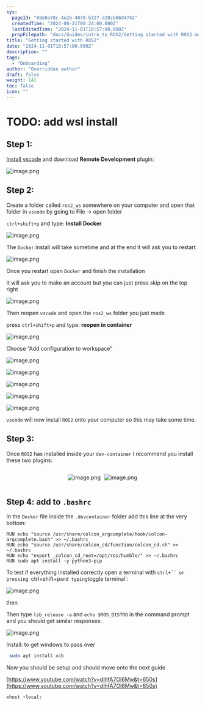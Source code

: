 ```yaml
---
sys:
  pageId: "89e0a78c-4e2b-4070-b327-d28cb0694742"
  createdTime: "2024-08-21T00:24:00.000Z"
  lastEditedTime: "2024-11-01T18:57:00.000Z"
  propFilepath: "docs/Guides/intro_to_ROS2/Getting started with ROS2.md"
title: "Getting started with ROS2"
date: "2024-11-01T18:57:00.000Z"
description: ""
tags:
  - "Onboarding"
author: "Overridden author"
draft: false
weight: 141
toc: false
icon: ""
---
```


# TODO: add wsl install

## Step 1:

[Install vscode](https://code.visualstudio.com/download) and download **Remote Development** plugin:

![image.png](https://prod-files-secure.s3.us-west-2.amazonaws.com/d518164a-d88e-44d1-a4ee-3adb3bd8bce0/efb52993-1881-4a40-b95e-6f020334f022/image.png?X-Amz-Algorithm=AWS4-HMAC-SHA256&X-Amz-Content-Sha256=UNSIGNED-PAYLOAD&X-Amz-Credential=ASIAZI2LB466TMEQWLAF%2F20250324%2Fus-west-2%2Fs3%2Faws4_request&X-Amz-Date=20250324T230738Z&X-Amz-Expires=3600&X-Amz-Security-Token=IQoJb3JpZ2luX2VjEJ7%2F%2F%2F%2F%2F%2F%2F%2F%2F%2FwEaCXVzLXdlc3QtMiJHMEUCIQCw0BEOEE6c04NZGSSE6pKVee1eCvhSAyVsH1wjU3KPVAIgW%2FWi8OVYpFE78rheqdEEy6zWpsz3moZPAIxWHsjnKzoqiAQI9%2F%2F%2F%2F%2F%2F%2F%2F%2F%2F%2FARAAGgw2Mzc0MjMxODM4MDUiDFP1wxmt4gQoWl2jPyrcAzJrADMe4KDL%2FgXS8E%2FCFAZd9mqtHnYkRuwGxAQw0M0amtfgpR5%2Bu71zaooJDSObL0GQrz3Fc32tsGk%2BNv1OBRvYG%2Bgwgvea8RUcnVs5NLwg1LAWmRhrfyLWOQhGQoKy4t7C74wEqeMs7bLuuJ46L8i3M9iEszDhoESU4ag6nwUuFEJ8gq8ZNWcRSO738Nt5L4OMQeEtoV3n6QAbcuVJk2b7%2BShbuMNmtpDj72nqg1pGnudebI7%2B6xspPParF7LLn4bWVAOJVBdmXeGVeE8kPiKpY8P14Ewm7hiMefOC6zzkRzlELNtyWlW9NxpB8X2W7l9stFKOzKStXlf74yk5faLMK5XusOUnUutm38L1MtCvBPgRLE0ZrDLeNq0oW%2FhqWF8tYokozyAbRSA5s7jasaf0%2FSpjYIiyjdTdurA4DtCYSUGxuh55y3M%2Bc%2F6MtJXUAf9v0N4kS2G7gGc5irWEM2c8i4gDxCZ2hY86q3VMPHj1msGdACAJhsKBV16%2BL8GmaUcS1i2xnWdrsMkmVGO3KaEHbWDFk71tEQnVF2AL3VQdXOWJLb%2BF9Ji%2FiAfFtiFtCaLj3xcBNEpuC4T2RTgJnsF8UoTCnqLY4DYf6YPY9T4G%2FqommIIQ5b5HYIZlMNSxh78GOqUB0eSCDD5b9mtCD5baWBH56HI4QsSFIdXQYGjP5cgB%2BipVF%2FIboOl07%2F5A0gjGl7vtqvWHRSCClDChYVrPcjdAegILZ8G8ivsbTby%2Fiyc9B02o%2BIi6AWMOxgQIpKgrztWYqcFrf%2F4vx517TM9Zr%2FBAN3SRTNwvKdEV4TA7aEZwo0ijZTjGuMsaouNDlhsoyaQqvMMUO6DCDTuDx82x9HB8LQlzkxqR&X-Amz-Signature=21adfaab0e72d49ef96d7f9d0f6c8df97850c9c06da2ec037b09f80ec612fa9c&X-Amz-SignedHeaders=host&x-id=GetObject)

## Step 2:

Create a folder called `ros2_ws` somewhere on your computer and open that folder in `vscode` by going to File → open folder 

`ctrl+shift+p` and type: **Install Docker**

![image.png](https://prod-files-secure.s3.us-west-2.amazonaws.com/d518164a-d88e-44d1-a4ee-3adb3bd8bce0/2269dc0e-1cd5-47ff-bceb-c04ad9b2eab0/image.png?X-Amz-Algorithm=AWS4-HMAC-SHA256&X-Amz-Content-Sha256=UNSIGNED-PAYLOAD&X-Amz-Credential=ASIAZI2LB466TMEQWLAF%2F20250324%2Fus-west-2%2Fs3%2Faws4_request&X-Amz-Date=20250324T230738Z&X-Amz-Expires=3600&X-Amz-Security-Token=IQoJb3JpZ2luX2VjEJ7%2F%2F%2F%2F%2F%2F%2F%2F%2F%2FwEaCXVzLXdlc3QtMiJHMEUCIQCw0BEOEE6c04NZGSSE6pKVee1eCvhSAyVsH1wjU3KPVAIgW%2FWi8OVYpFE78rheqdEEy6zWpsz3moZPAIxWHsjnKzoqiAQI9%2F%2F%2F%2F%2F%2F%2F%2F%2F%2F%2FARAAGgw2Mzc0MjMxODM4MDUiDFP1wxmt4gQoWl2jPyrcAzJrADMe4KDL%2FgXS8E%2FCFAZd9mqtHnYkRuwGxAQw0M0amtfgpR5%2Bu71zaooJDSObL0GQrz3Fc32tsGk%2BNv1OBRvYG%2Bgwgvea8RUcnVs5NLwg1LAWmRhrfyLWOQhGQoKy4t7C74wEqeMs7bLuuJ46L8i3M9iEszDhoESU4ag6nwUuFEJ8gq8ZNWcRSO738Nt5L4OMQeEtoV3n6QAbcuVJk2b7%2BShbuMNmtpDj72nqg1pGnudebI7%2B6xspPParF7LLn4bWVAOJVBdmXeGVeE8kPiKpY8P14Ewm7hiMefOC6zzkRzlELNtyWlW9NxpB8X2W7l9stFKOzKStXlf74yk5faLMK5XusOUnUutm38L1MtCvBPgRLE0ZrDLeNq0oW%2FhqWF8tYokozyAbRSA5s7jasaf0%2FSpjYIiyjdTdurA4DtCYSUGxuh55y3M%2Bc%2F6MtJXUAf9v0N4kS2G7gGc5irWEM2c8i4gDxCZ2hY86q3VMPHj1msGdACAJhsKBV16%2BL8GmaUcS1i2xnWdrsMkmVGO3KaEHbWDFk71tEQnVF2AL3VQdXOWJLb%2BF9Ji%2FiAfFtiFtCaLj3xcBNEpuC4T2RTgJnsF8UoTCnqLY4DYf6YPY9T4G%2FqommIIQ5b5HYIZlMNSxh78GOqUB0eSCDD5b9mtCD5baWBH56HI4QsSFIdXQYGjP5cgB%2BipVF%2FIboOl07%2F5A0gjGl7vtqvWHRSCClDChYVrPcjdAegILZ8G8ivsbTby%2Fiyc9B02o%2BIi6AWMOxgQIpKgrztWYqcFrf%2F4vx517TM9Zr%2FBAN3SRTNwvKdEV4TA7aEZwo0ijZTjGuMsaouNDlhsoyaQqvMMUO6DCDTuDx82x9HB8LQlzkxqR&X-Amz-Signature=e4ce68277a9d1cce301c2cbadfb0392beb6d9dc5f0187f47ed6f28ab37f5d7ac&X-Amz-SignedHeaders=host&x-id=GetObject)

The `Docker` install will take sometime and at the end it will ask you to restart

![image.png](https://prod-files-secure.s3.us-west-2.amazonaws.com/d518164a-d88e-44d1-a4ee-3adb3bd8bce0/ed233f78-be33-4b1f-b89c-9c346c0e961e/image.png?X-Amz-Algorithm=AWS4-HMAC-SHA256&X-Amz-Content-Sha256=UNSIGNED-PAYLOAD&X-Amz-Credential=ASIAZI2LB466TMEQWLAF%2F20250324%2Fus-west-2%2Fs3%2Faws4_request&X-Amz-Date=20250324T230738Z&X-Amz-Expires=3600&X-Amz-Security-Token=IQoJb3JpZ2luX2VjEJ7%2F%2F%2F%2F%2F%2F%2F%2F%2F%2FwEaCXVzLXdlc3QtMiJHMEUCIQCw0BEOEE6c04NZGSSE6pKVee1eCvhSAyVsH1wjU3KPVAIgW%2FWi8OVYpFE78rheqdEEy6zWpsz3moZPAIxWHsjnKzoqiAQI9%2F%2F%2F%2F%2F%2F%2F%2F%2F%2F%2FARAAGgw2Mzc0MjMxODM4MDUiDFP1wxmt4gQoWl2jPyrcAzJrADMe4KDL%2FgXS8E%2FCFAZd9mqtHnYkRuwGxAQw0M0amtfgpR5%2Bu71zaooJDSObL0GQrz3Fc32tsGk%2BNv1OBRvYG%2Bgwgvea8RUcnVs5NLwg1LAWmRhrfyLWOQhGQoKy4t7C74wEqeMs7bLuuJ46L8i3M9iEszDhoESU4ag6nwUuFEJ8gq8ZNWcRSO738Nt5L4OMQeEtoV3n6QAbcuVJk2b7%2BShbuMNmtpDj72nqg1pGnudebI7%2B6xspPParF7LLn4bWVAOJVBdmXeGVeE8kPiKpY8P14Ewm7hiMefOC6zzkRzlELNtyWlW9NxpB8X2W7l9stFKOzKStXlf74yk5faLMK5XusOUnUutm38L1MtCvBPgRLE0ZrDLeNq0oW%2FhqWF8tYokozyAbRSA5s7jasaf0%2FSpjYIiyjdTdurA4DtCYSUGxuh55y3M%2Bc%2F6MtJXUAf9v0N4kS2G7gGc5irWEM2c8i4gDxCZ2hY86q3VMPHj1msGdACAJhsKBV16%2BL8GmaUcS1i2xnWdrsMkmVGO3KaEHbWDFk71tEQnVF2AL3VQdXOWJLb%2BF9Ji%2FiAfFtiFtCaLj3xcBNEpuC4T2RTgJnsF8UoTCnqLY4DYf6YPY9T4G%2FqommIIQ5b5HYIZlMNSxh78GOqUB0eSCDD5b9mtCD5baWBH56HI4QsSFIdXQYGjP5cgB%2BipVF%2FIboOl07%2F5A0gjGl7vtqvWHRSCClDChYVrPcjdAegILZ8G8ivsbTby%2Fiyc9B02o%2BIi6AWMOxgQIpKgrztWYqcFrf%2F4vx517TM9Zr%2FBAN3SRTNwvKdEV4TA7aEZwo0ijZTjGuMsaouNDlhsoyaQqvMMUO6DCDTuDx82x9HB8LQlzkxqR&X-Amz-Signature=cd42cb0fc8bca8b61ac1a5210172ee48a5d8211652886000da1ed8a082e5248a&X-Amz-SignedHeaders=host&x-id=GetObject)

Once you restart open `Docker` and finish the installation

It will ask you to make an account but you can just press skip on the top right

![image.png](https://prod-files-secure.s3.us-west-2.amazonaws.com/d518164a-d88e-44d1-a4ee-3adb3bd8bce0/21010ad9-1659-4fd9-9f59-9932a09b2a3d/image.png?X-Amz-Algorithm=AWS4-HMAC-SHA256&X-Amz-Content-Sha256=UNSIGNED-PAYLOAD&X-Amz-Credential=ASIAZI2LB466TMEQWLAF%2F20250324%2Fus-west-2%2Fs3%2Faws4_request&X-Amz-Date=20250324T230738Z&X-Amz-Expires=3600&X-Amz-Security-Token=IQoJb3JpZ2luX2VjEJ7%2F%2F%2F%2F%2F%2F%2F%2F%2F%2FwEaCXVzLXdlc3QtMiJHMEUCIQCw0BEOEE6c04NZGSSE6pKVee1eCvhSAyVsH1wjU3KPVAIgW%2FWi8OVYpFE78rheqdEEy6zWpsz3moZPAIxWHsjnKzoqiAQI9%2F%2F%2F%2F%2F%2F%2F%2F%2F%2F%2FARAAGgw2Mzc0MjMxODM4MDUiDFP1wxmt4gQoWl2jPyrcAzJrADMe4KDL%2FgXS8E%2FCFAZd9mqtHnYkRuwGxAQw0M0amtfgpR5%2Bu71zaooJDSObL0GQrz3Fc32tsGk%2BNv1OBRvYG%2Bgwgvea8RUcnVs5NLwg1LAWmRhrfyLWOQhGQoKy4t7C74wEqeMs7bLuuJ46L8i3M9iEszDhoESU4ag6nwUuFEJ8gq8ZNWcRSO738Nt5L4OMQeEtoV3n6QAbcuVJk2b7%2BShbuMNmtpDj72nqg1pGnudebI7%2B6xspPParF7LLn4bWVAOJVBdmXeGVeE8kPiKpY8P14Ewm7hiMefOC6zzkRzlELNtyWlW9NxpB8X2W7l9stFKOzKStXlf74yk5faLMK5XusOUnUutm38L1MtCvBPgRLE0ZrDLeNq0oW%2FhqWF8tYokozyAbRSA5s7jasaf0%2FSpjYIiyjdTdurA4DtCYSUGxuh55y3M%2Bc%2F6MtJXUAf9v0N4kS2G7gGc5irWEM2c8i4gDxCZ2hY86q3VMPHj1msGdACAJhsKBV16%2BL8GmaUcS1i2xnWdrsMkmVGO3KaEHbWDFk71tEQnVF2AL3VQdXOWJLb%2BF9Ji%2FiAfFtiFtCaLj3xcBNEpuC4T2RTgJnsF8UoTCnqLY4DYf6YPY9T4G%2FqommIIQ5b5HYIZlMNSxh78GOqUB0eSCDD5b9mtCD5baWBH56HI4QsSFIdXQYGjP5cgB%2BipVF%2FIboOl07%2F5A0gjGl7vtqvWHRSCClDChYVrPcjdAegILZ8G8ivsbTby%2Fiyc9B02o%2BIi6AWMOxgQIpKgrztWYqcFrf%2F4vx517TM9Zr%2FBAN3SRTNwvKdEV4TA7aEZwo0ijZTjGuMsaouNDlhsoyaQqvMMUO6DCDTuDx82x9HB8LQlzkxqR&X-Amz-Signature=6282281160b56ea3aae125fcc88891b721fe8e37f3b8c09f543775874d63c4dd&X-Amz-SignedHeaders=host&x-id=GetObject)

Then reopen `vscode` and open the `ros2_ws` folder you just made

press `ctrl+shift+p` and type: **reopen in container**

![image.png](https://prod-files-secure.s3.us-west-2.amazonaws.com/d518164a-d88e-44d1-a4ee-3adb3bd8bce0/4e93b8c2-41ad-488c-8095-c74205196118/image.png?X-Amz-Algorithm=AWS4-HMAC-SHA256&X-Amz-Content-Sha256=UNSIGNED-PAYLOAD&X-Amz-Credential=ASIAZI2LB466TMEQWLAF%2F20250324%2Fus-west-2%2Fs3%2Faws4_request&X-Amz-Date=20250324T230738Z&X-Amz-Expires=3600&X-Amz-Security-Token=IQoJb3JpZ2luX2VjEJ7%2F%2F%2F%2F%2F%2F%2F%2F%2F%2FwEaCXVzLXdlc3QtMiJHMEUCIQCw0BEOEE6c04NZGSSE6pKVee1eCvhSAyVsH1wjU3KPVAIgW%2FWi8OVYpFE78rheqdEEy6zWpsz3moZPAIxWHsjnKzoqiAQI9%2F%2F%2F%2F%2F%2F%2F%2F%2F%2F%2FARAAGgw2Mzc0MjMxODM4MDUiDFP1wxmt4gQoWl2jPyrcAzJrADMe4KDL%2FgXS8E%2FCFAZd9mqtHnYkRuwGxAQw0M0amtfgpR5%2Bu71zaooJDSObL0GQrz3Fc32tsGk%2BNv1OBRvYG%2Bgwgvea8RUcnVs5NLwg1LAWmRhrfyLWOQhGQoKy4t7C74wEqeMs7bLuuJ46L8i3M9iEszDhoESU4ag6nwUuFEJ8gq8ZNWcRSO738Nt5L4OMQeEtoV3n6QAbcuVJk2b7%2BShbuMNmtpDj72nqg1pGnudebI7%2B6xspPParF7LLn4bWVAOJVBdmXeGVeE8kPiKpY8P14Ewm7hiMefOC6zzkRzlELNtyWlW9NxpB8X2W7l9stFKOzKStXlf74yk5faLMK5XusOUnUutm38L1MtCvBPgRLE0ZrDLeNq0oW%2FhqWF8tYokozyAbRSA5s7jasaf0%2FSpjYIiyjdTdurA4DtCYSUGxuh55y3M%2Bc%2F6MtJXUAf9v0N4kS2G7gGc5irWEM2c8i4gDxCZ2hY86q3VMPHj1msGdACAJhsKBV16%2BL8GmaUcS1i2xnWdrsMkmVGO3KaEHbWDFk71tEQnVF2AL3VQdXOWJLb%2BF9Ji%2FiAfFtiFtCaLj3xcBNEpuC4T2RTgJnsF8UoTCnqLY4DYf6YPY9T4G%2FqommIIQ5b5HYIZlMNSxh78GOqUB0eSCDD5b9mtCD5baWBH56HI4QsSFIdXQYGjP5cgB%2BipVF%2FIboOl07%2F5A0gjGl7vtqvWHRSCClDChYVrPcjdAegILZ8G8ivsbTby%2Fiyc9B02o%2BIi6AWMOxgQIpKgrztWYqcFrf%2F4vx517TM9Zr%2FBAN3SRTNwvKdEV4TA7aEZwo0ijZTjGuMsaouNDlhsoyaQqvMMUO6DCDTuDx82x9HB8LQlzkxqR&X-Amz-Signature=716fd986799a7acef44d50192947c0c06e571e5048fd640e9b37872ec96b9fb9&X-Amz-SignedHeaders=host&x-id=GetObject)

Choose “Add configuration to workspace”

![image.png](https://prod-files-secure.s3.us-west-2.amazonaws.com/d518164a-d88e-44d1-a4ee-3adb3bd8bce0/9560b282-5060-4989-ba37-97e7b2c22476/image.png?X-Amz-Algorithm=AWS4-HMAC-SHA256&X-Amz-Content-Sha256=UNSIGNED-PAYLOAD&X-Amz-Credential=ASIAZI2LB466TMEQWLAF%2F20250324%2Fus-west-2%2Fs3%2Faws4_request&X-Amz-Date=20250324T230738Z&X-Amz-Expires=3600&X-Amz-Security-Token=IQoJb3JpZ2luX2VjEJ7%2F%2F%2F%2F%2F%2F%2F%2F%2F%2FwEaCXVzLXdlc3QtMiJHMEUCIQCw0BEOEE6c04NZGSSE6pKVee1eCvhSAyVsH1wjU3KPVAIgW%2FWi8OVYpFE78rheqdEEy6zWpsz3moZPAIxWHsjnKzoqiAQI9%2F%2F%2F%2F%2F%2F%2F%2F%2F%2F%2FARAAGgw2Mzc0MjMxODM4MDUiDFP1wxmt4gQoWl2jPyrcAzJrADMe4KDL%2FgXS8E%2FCFAZd9mqtHnYkRuwGxAQw0M0amtfgpR5%2Bu71zaooJDSObL0GQrz3Fc32tsGk%2BNv1OBRvYG%2Bgwgvea8RUcnVs5NLwg1LAWmRhrfyLWOQhGQoKy4t7C74wEqeMs7bLuuJ46L8i3M9iEszDhoESU4ag6nwUuFEJ8gq8ZNWcRSO738Nt5L4OMQeEtoV3n6QAbcuVJk2b7%2BShbuMNmtpDj72nqg1pGnudebI7%2B6xspPParF7LLn4bWVAOJVBdmXeGVeE8kPiKpY8P14Ewm7hiMefOC6zzkRzlELNtyWlW9NxpB8X2W7l9stFKOzKStXlf74yk5faLMK5XusOUnUutm38L1MtCvBPgRLE0ZrDLeNq0oW%2FhqWF8tYokozyAbRSA5s7jasaf0%2FSpjYIiyjdTdurA4DtCYSUGxuh55y3M%2Bc%2F6MtJXUAf9v0N4kS2G7gGc5irWEM2c8i4gDxCZ2hY86q3VMPHj1msGdACAJhsKBV16%2BL8GmaUcS1i2xnWdrsMkmVGO3KaEHbWDFk71tEQnVF2AL3VQdXOWJLb%2BF9Ji%2FiAfFtiFtCaLj3xcBNEpuC4T2RTgJnsF8UoTCnqLY4DYf6YPY9T4G%2FqommIIQ5b5HYIZlMNSxh78GOqUB0eSCDD5b9mtCD5baWBH56HI4QsSFIdXQYGjP5cgB%2BipVF%2FIboOl07%2F5A0gjGl7vtqvWHRSCClDChYVrPcjdAegILZ8G8ivsbTby%2Fiyc9B02o%2BIi6AWMOxgQIpKgrztWYqcFrf%2F4vx517TM9Zr%2FBAN3SRTNwvKdEV4TA7aEZwo0ijZTjGuMsaouNDlhsoyaQqvMMUO6DCDTuDx82x9HB8LQlzkxqR&X-Amz-Signature=a27fcee5de8949fd816e4a9f1877282e999247e05cf37f5c86d4fa2fdceb4ae6&X-Amz-SignedHeaders=host&x-id=GetObject)

![image.png](https://prod-files-secure.s3.us-west-2.amazonaws.com/d518164a-d88e-44d1-a4ee-3adb3bd8bce0/2ee63f81-886b-48e8-a553-dc6e5eac99e4/image.png?X-Amz-Algorithm=AWS4-HMAC-SHA256&X-Amz-Content-Sha256=UNSIGNED-PAYLOAD&X-Amz-Credential=ASIAZI2LB466TMEQWLAF%2F20250324%2Fus-west-2%2Fs3%2Faws4_request&X-Amz-Date=20250324T230738Z&X-Amz-Expires=3600&X-Amz-Security-Token=IQoJb3JpZ2luX2VjEJ7%2F%2F%2F%2F%2F%2F%2F%2F%2F%2FwEaCXVzLXdlc3QtMiJHMEUCIQCw0BEOEE6c04NZGSSE6pKVee1eCvhSAyVsH1wjU3KPVAIgW%2FWi8OVYpFE78rheqdEEy6zWpsz3moZPAIxWHsjnKzoqiAQI9%2F%2F%2F%2F%2F%2F%2F%2F%2F%2F%2FARAAGgw2Mzc0MjMxODM4MDUiDFP1wxmt4gQoWl2jPyrcAzJrADMe4KDL%2FgXS8E%2FCFAZd9mqtHnYkRuwGxAQw0M0amtfgpR5%2Bu71zaooJDSObL0GQrz3Fc32tsGk%2BNv1OBRvYG%2Bgwgvea8RUcnVs5NLwg1LAWmRhrfyLWOQhGQoKy4t7C74wEqeMs7bLuuJ46L8i3M9iEszDhoESU4ag6nwUuFEJ8gq8ZNWcRSO738Nt5L4OMQeEtoV3n6QAbcuVJk2b7%2BShbuMNmtpDj72nqg1pGnudebI7%2B6xspPParF7LLn4bWVAOJVBdmXeGVeE8kPiKpY8P14Ewm7hiMefOC6zzkRzlELNtyWlW9NxpB8X2W7l9stFKOzKStXlf74yk5faLMK5XusOUnUutm38L1MtCvBPgRLE0ZrDLeNq0oW%2FhqWF8tYokozyAbRSA5s7jasaf0%2FSpjYIiyjdTdurA4DtCYSUGxuh55y3M%2Bc%2F6MtJXUAf9v0N4kS2G7gGc5irWEM2c8i4gDxCZ2hY86q3VMPHj1msGdACAJhsKBV16%2BL8GmaUcS1i2xnWdrsMkmVGO3KaEHbWDFk71tEQnVF2AL3VQdXOWJLb%2BF9Ji%2FiAfFtiFtCaLj3xcBNEpuC4T2RTgJnsF8UoTCnqLY4DYf6YPY9T4G%2FqommIIQ5b5HYIZlMNSxh78GOqUB0eSCDD5b9mtCD5baWBH56HI4QsSFIdXQYGjP5cgB%2BipVF%2FIboOl07%2F5A0gjGl7vtqvWHRSCClDChYVrPcjdAegILZ8G8ivsbTby%2Fiyc9B02o%2BIi6AWMOxgQIpKgrztWYqcFrf%2F4vx517TM9Zr%2FBAN3SRTNwvKdEV4TA7aEZwo0ijZTjGuMsaouNDlhsoyaQqvMMUO6DCDTuDx82x9HB8LQlzkxqR&X-Amz-Signature=8955c1d44262467d6dbc892c5ba4b47f2deb0b551bf94893b706f7454e344d89&X-Amz-SignedHeaders=host&x-id=GetObject)

![image.png](https://prod-files-secure.s3.us-west-2.amazonaws.com/d518164a-d88e-44d1-a4ee-3adb3bd8bce0/ae1580b2-b048-407e-aed9-b584224a7a04/image.png?X-Amz-Algorithm=AWS4-HMAC-SHA256&X-Amz-Content-Sha256=UNSIGNED-PAYLOAD&X-Amz-Credential=ASIAZI2LB466TMEQWLAF%2F20250324%2Fus-west-2%2Fs3%2Faws4_request&X-Amz-Date=20250324T230738Z&X-Amz-Expires=3600&X-Amz-Security-Token=IQoJb3JpZ2luX2VjEJ7%2F%2F%2F%2F%2F%2F%2F%2F%2F%2FwEaCXVzLXdlc3QtMiJHMEUCIQCw0BEOEE6c04NZGSSE6pKVee1eCvhSAyVsH1wjU3KPVAIgW%2FWi8OVYpFE78rheqdEEy6zWpsz3moZPAIxWHsjnKzoqiAQI9%2F%2F%2F%2F%2F%2F%2F%2F%2F%2F%2FARAAGgw2Mzc0MjMxODM4MDUiDFP1wxmt4gQoWl2jPyrcAzJrADMe4KDL%2FgXS8E%2FCFAZd9mqtHnYkRuwGxAQw0M0amtfgpR5%2Bu71zaooJDSObL0GQrz3Fc32tsGk%2BNv1OBRvYG%2Bgwgvea8RUcnVs5NLwg1LAWmRhrfyLWOQhGQoKy4t7C74wEqeMs7bLuuJ46L8i3M9iEszDhoESU4ag6nwUuFEJ8gq8ZNWcRSO738Nt5L4OMQeEtoV3n6QAbcuVJk2b7%2BShbuMNmtpDj72nqg1pGnudebI7%2B6xspPParF7LLn4bWVAOJVBdmXeGVeE8kPiKpY8P14Ewm7hiMefOC6zzkRzlELNtyWlW9NxpB8X2W7l9stFKOzKStXlf74yk5faLMK5XusOUnUutm38L1MtCvBPgRLE0ZrDLeNq0oW%2FhqWF8tYokozyAbRSA5s7jasaf0%2FSpjYIiyjdTdurA4DtCYSUGxuh55y3M%2Bc%2F6MtJXUAf9v0N4kS2G7gGc5irWEM2c8i4gDxCZ2hY86q3VMPHj1msGdACAJhsKBV16%2BL8GmaUcS1i2xnWdrsMkmVGO3KaEHbWDFk71tEQnVF2AL3VQdXOWJLb%2BF9Ji%2FiAfFtiFtCaLj3xcBNEpuC4T2RTgJnsF8UoTCnqLY4DYf6YPY9T4G%2FqommIIQ5b5HYIZlMNSxh78GOqUB0eSCDD5b9mtCD5baWBH56HI4QsSFIdXQYGjP5cgB%2BipVF%2FIboOl07%2F5A0gjGl7vtqvWHRSCClDChYVrPcjdAegILZ8G8ivsbTby%2Fiyc9B02o%2BIi6AWMOxgQIpKgrztWYqcFrf%2F4vx517TM9Zr%2FBAN3SRTNwvKdEV4TA7aEZwo0ijZTjGuMsaouNDlhsoyaQqvMMUO6DCDTuDx82x9HB8LQlzkxqR&X-Amz-Signature=142dc652a3953826766ff4b5c45a79c10d2751a5fb26b1504d0c09f539e6d312&X-Amz-SignedHeaders=host&x-id=GetObject)

![image.png](https://prod-files-secure.s3.us-west-2.amazonaws.com/d518164a-d88e-44d1-a4ee-3adb3bd8bce0/53255b28-f75e-430f-b9e3-c0ac8577e42b/image.png?X-Amz-Algorithm=AWS4-HMAC-SHA256&X-Amz-Content-Sha256=UNSIGNED-PAYLOAD&X-Amz-Credential=ASIAZI2LB466TMEQWLAF%2F20250324%2Fus-west-2%2Fs3%2Faws4_request&X-Amz-Date=20250324T230738Z&X-Amz-Expires=3600&X-Amz-Security-Token=IQoJb3JpZ2luX2VjEJ7%2F%2F%2F%2F%2F%2F%2F%2F%2F%2FwEaCXVzLXdlc3QtMiJHMEUCIQCw0BEOEE6c04NZGSSE6pKVee1eCvhSAyVsH1wjU3KPVAIgW%2FWi8OVYpFE78rheqdEEy6zWpsz3moZPAIxWHsjnKzoqiAQI9%2F%2F%2F%2F%2F%2F%2F%2F%2F%2F%2FARAAGgw2Mzc0MjMxODM4MDUiDFP1wxmt4gQoWl2jPyrcAzJrADMe4KDL%2FgXS8E%2FCFAZd9mqtHnYkRuwGxAQw0M0amtfgpR5%2Bu71zaooJDSObL0GQrz3Fc32tsGk%2BNv1OBRvYG%2Bgwgvea8RUcnVs5NLwg1LAWmRhrfyLWOQhGQoKy4t7C74wEqeMs7bLuuJ46L8i3M9iEszDhoESU4ag6nwUuFEJ8gq8ZNWcRSO738Nt5L4OMQeEtoV3n6QAbcuVJk2b7%2BShbuMNmtpDj72nqg1pGnudebI7%2B6xspPParF7LLn4bWVAOJVBdmXeGVeE8kPiKpY8P14Ewm7hiMefOC6zzkRzlELNtyWlW9NxpB8X2W7l9stFKOzKStXlf74yk5faLMK5XusOUnUutm38L1MtCvBPgRLE0ZrDLeNq0oW%2FhqWF8tYokozyAbRSA5s7jasaf0%2FSpjYIiyjdTdurA4DtCYSUGxuh55y3M%2Bc%2F6MtJXUAf9v0N4kS2G7gGc5irWEM2c8i4gDxCZ2hY86q3VMPHj1msGdACAJhsKBV16%2BL8GmaUcS1i2xnWdrsMkmVGO3KaEHbWDFk71tEQnVF2AL3VQdXOWJLb%2BF9Ji%2FiAfFtiFtCaLj3xcBNEpuC4T2RTgJnsF8UoTCnqLY4DYf6YPY9T4G%2FqommIIQ5b5HYIZlMNSxh78GOqUB0eSCDD5b9mtCD5baWBH56HI4QsSFIdXQYGjP5cgB%2BipVF%2FIboOl07%2F5A0gjGl7vtqvWHRSCClDChYVrPcjdAegILZ8G8ivsbTby%2Fiyc9B02o%2BIi6AWMOxgQIpKgrztWYqcFrf%2F4vx517TM9Zr%2FBAN3SRTNwvKdEV4TA7aEZwo0ijZTjGuMsaouNDlhsoyaQqvMMUO6DCDTuDx82x9HB8LQlzkxqR&X-Amz-Signature=301cc578130dfe9929fcda7928c52e179ab90df6a1f3c7d3d5142a71d7d02a8d&X-Amz-SignedHeaders=host&x-id=GetObject)

![image.png](https://prod-files-secure.s3.us-west-2.amazonaws.com/d518164a-d88e-44d1-a4ee-3adb3bd8bce0/7c562767-5af9-4ffb-97d1-327bcdf4ee00/image.png?X-Amz-Algorithm=AWS4-HMAC-SHA256&X-Amz-Content-Sha256=UNSIGNED-PAYLOAD&X-Amz-Credential=ASIAZI2LB466TMEQWLAF%2F20250324%2Fus-west-2%2Fs3%2Faws4_request&X-Amz-Date=20250324T230738Z&X-Amz-Expires=3600&X-Amz-Security-Token=IQoJb3JpZ2luX2VjEJ7%2F%2F%2F%2F%2F%2F%2F%2F%2F%2FwEaCXVzLXdlc3QtMiJHMEUCIQCw0BEOEE6c04NZGSSE6pKVee1eCvhSAyVsH1wjU3KPVAIgW%2FWi8OVYpFE78rheqdEEy6zWpsz3moZPAIxWHsjnKzoqiAQI9%2F%2F%2F%2F%2F%2F%2F%2F%2F%2F%2FARAAGgw2Mzc0MjMxODM4MDUiDFP1wxmt4gQoWl2jPyrcAzJrADMe4KDL%2FgXS8E%2FCFAZd9mqtHnYkRuwGxAQw0M0amtfgpR5%2Bu71zaooJDSObL0GQrz3Fc32tsGk%2BNv1OBRvYG%2Bgwgvea8RUcnVs5NLwg1LAWmRhrfyLWOQhGQoKy4t7C74wEqeMs7bLuuJ46L8i3M9iEszDhoESU4ag6nwUuFEJ8gq8ZNWcRSO738Nt5L4OMQeEtoV3n6QAbcuVJk2b7%2BShbuMNmtpDj72nqg1pGnudebI7%2B6xspPParF7LLn4bWVAOJVBdmXeGVeE8kPiKpY8P14Ewm7hiMefOC6zzkRzlELNtyWlW9NxpB8X2W7l9stFKOzKStXlf74yk5faLMK5XusOUnUutm38L1MtCvBPgRLE0ZrDLeNq0oW%2FhqWF8tYokozyAbRSA5s7jasaf0%2FSpjYIiyjdTdurA4DtCYSUGxuh55y3M%2Bc%2F6MtJXUAf9v0N4kS2G7gGc5irWEM2c8i4gDxCZ2hY86q3VMPHj1msGdACAJhsKBV16%2BL8GmaUcS1i2xnWdrsMkmVGO3KaEHbWDFk71tEQnVF2AL3VQdXOWJLb%2BF9Ji%2FiAfFtiFtCaLj3xcBNEpuC4T2RTgJnsF8UoTCnqLY4DYf6YPY9T4G%2FqommIIQ5b5HYIZlMNSxh78GOqUB0eSCDD5b9mtCD5baWBH56HI4QsSFIdXQYGjP5cgB%2BipVF%2FIboOl07%2F5A0gjGl7vtqvWHRSCClDChYVrPcjdAegILZ8G8ivsbTby%2Fiyc9B02o%2BIi6AWMOxgQIpKgrztWYqcFrf%2F4vx517TM9Zr%2FBAN3SRTNwvKdEV4TA7aEZwo0ijZTjGuMsaouNDlhsoyaQqvMMUO6DCDTuDx82x9HB8LQlzkxqR&X-Amz-Signature=802df76fc3b11eb591e32849713ba4f2dfa0baa20b6a9526798f2779854a053c&X-Amz-SignedHeaders=host&x-id=GetObject)

`vscode` will now install `ROS2` onto your computer so this may take some time.

## Step 3:

Once `ROS2` has installed inside your `dev-container` I recommend you install these two plugins:

<div style="display: flex;flex-direction: row; column-gap:10px; max-width: 630px;justify-content: center;">
<div>

![image.png](https://prod-files-secure.s3.us-west-2.amazonaws.com/d518164a-d88e-44d1-a4ee-3adb3bd8bce0/3fc3d550-5a54-4ba1-ba6b-faa01cdb7369/image.png?X-Amz-Algorithm=AWS4-HMAC-SHA256&X-Amz-Content-Sha256=UNSIGNED-PAYLOAD&X-Amz-Credential=ASIAZI2LB466QH5DLDLC%2F20250324%2Fus-west-2%2Fs3%2Faws4_request&X-Amz-Date=20250324T230740Z&X-Amz-Expires=3600&X-Amz-Security-Token=IQoJb3JpZ2luX2VjEJ7%2F%2F%2F%2F%2F%2F%2F%2F%2F%2FwEaCXVzLXdlc3QtMiJGMEQCIFlA4NH9JCoHRe5SpxUKmac3HTUIrzIFdUneERvAWgewAiAsgaAyDp2uWpn5WgBBtSarbXhOZzhhyphZaXLHisqlHCqIBAj3%2F%2F%2F%2F%2F%2F%2F%2F%2F%2F8BEAAaDDYzNzQyMzE4MzgwNSIMJHEbD004RBt98ungKtwDa79hQsJXIY9g%2Fpnz2K2Pgya0KZrQgw6yPModX6uqPzAbTVnEBYTceRKZGoao6L2fOp14Re6Wnn6ffI8EvlyW9Sy8G%2F0%2BQohQIrGzj5V%2Fve3We41bvEgb985wX%2F88UeCBOPzqkoTAZ4X8jOpzH4UQNfzUjUZKM0EBPJ5EpkiYLaekSqqcPsib4BNahtDpU%2Bk57JE79nvrE5r8gSQK52kPi37kZvD2FJYOk04wpYLggcpGb16xkZ9sphjnBtcwMHd2G0g%2BqpfIN1EMY%2Bd5ci6mfwlM2Yn0J68z6dHgIdOOrZ4%2BxmqH1gFIBeR9zwhLjIseV7Y%2BmndkywUKMFxl8%2FEmDULlh4u%2B6yt91I%2BXKGF7WCOMX4fKWjke%2BK3pNsS4njrQFNvrL332BJrWNwGmttwkitVpj1T%2BMM6rdVafhebQH6A4VRReenQsrzcYWA4N6CSnn00OxFPkgDhGT9QbB0GTyhJi4vJTDqZbJnPhEMa5iSYK8REN6%2FQd5rn5sZa92KDBLNC4uBNlep008UyUHuhEOpt3k7mUuse7FtKMHwwieNzEl1%2B3IHiKVIesiHLdQZi12D3JVeb1s3u%2FnszLwyE6mRVBt5UOR77EXt0uJgUhdpbXJOl2hrb6%2FnQgclownLGHvwY6pgFOArUvkNtFEqagJJ30AxpLy7%2B%2FE%2FMDnobgQo7zCKg%2BhHkymo2m%2Fc%2Fe6A8cKanxIn%2B1Wb%2F%2FuzIgOO1fpMj67UWboAgRfgK56%2B8bZDUUJLtnABlBOGXE%2Fcqis0EMHt%2FQVvZkbRB%2BdKo1kOhsKZUSUGScmwfo8YCbpnlGtObAyXrehRl6CgmmNhnFFbdg0A6fcMTpkFYOxp%2BCKGGpk5s0FkiWsxwqnnFc&X-Amz-Signature=a3115c93fa2cd54a5989f0234da7ef9807a10fa76056a5489c8f5f089233dcbd&X-Amz-SignedHeaders=host&x-id=GetObject)

</div>
<div>

![image.png](https://prod-files-secure.s3.us-west-2.amazonaws.com/d518164a-d88e-44d1-a4ee-3adb3bd8bce0/d994cc66-13c2-4093-a5a3-f84cf4601a82/image.png?X-Amz-Algorithm=AWS4-HMAC-SHA256&X-Amz-Content-Sha256=UNSIGNED-PAYLOAD&X-Amz-Credential=ASIAZI2LB466V7IZVYTP%2F20250324%2Fus-west-2%2Fs3%2Faws4_request&X-Amz-Date=20250324T230741Z&X-Amz-Expires=3600&X-Amz-Security-Token=IQoJb3JpZ2luX2VjEJ7%2F%2F%2F%2F%2F%2F%2F%2F%2F%2FwEaCXVzLXdlc3QtMiJHMEUCIQDFki114xxSWKX2MXhjbZyUnGEvdysgzP2LsZsI6NIEzAIgV%2BQWC9yuoyL8pN11tiPiHwL%2B9TXB4i2xknllpHaPtIUqiAQI9%2F%2F%2F%2F%2F%2F%2F%2F%2F%2F%2FARAAGgw2Mzc0MjMxODM4MDUiDH18jdnYAt8KvLcKaircA3pwD0rmvXWwaTnBL2QuJrEOscOCKR%2B8xbxC8CNYNQ80uMlOwTtkVpXRXg%2F1yDDfkSZ3WTiTIfSRUHD9iNYJTgREed6onTSZCR3u%2FQTpkS429KToLmU7k9RgZtrJh9IVMd47Lg73lRVnrK17boD9xx4jRrEfoyi2%2BKyTzaM6G0vwGXnL4QFXXMKY14dQO5oeRqPNc6jrVKNnK1VPpsWXnAUn6yeR9xnymF7viDltdW2HsOA2WgY7ylXzIVctlZqJtxAl95NMcPexpNOtZPUGzUH%2FPE3LfyIO70uA2av15CFWddgg7uO3%2FwGO2sQPDG84zxAESL2X9TAT%2BJRF01YXfOWiz4QIloagyfY%2Fmhued2sHT%2FcqCrQonRDGDSNl1Onv58Y3MyCQ0IuxbgmULCiPX%2BdZzj9i2CI4ACzDnWUQE0kZuSiSGX5PGhJfvXmUcC8Ga9eMwgTL6xdr29ob1BBQtiKTZKh04%2BrqZiFHGMWbToCjA5oDxgYE1dPFqRmET7RCJfEOZT3Y%2FfJOwzRrWq%2BVK1SZ%2B3SPI9MfaVFpQiBLf5sTirwGSPoVV3nboDhMg4EtTNlG4hQK2VyjLspGFJQLFTV7rVfb78zVCAIn7elf%2BxtDtgqfbQGMN9kzetbfMPewh78GOqUBZLtflgP8Gp6HFvaVeoXOrGn%2FHpigzfcIy2HZppQv5ll4IQBpfBXl4Zl5WiDPzGm2ipqk9PWPbmTW55Fw54DKREu8Gw%2BH%2FlojkNfUNzWQyZu3VqJig1aqUvZyRvr0v6gkcoYQpRj%2FGP0lrPqJoPGtv%2BCMf1862TMJdtImfUca6RIuwOhUFla2GrPR78RpFyt%2BWVOv9ddllQtwkPL6HmOSXnmytLeO&X-Amz-Signature=6866ffa551f4a69231d2cbda1f6fc4dc895ceb211acd03b849f1dabed5c76211&X-Amz-SignedHeaders=host&x-id=GetObject)

</div>
</div>

## Step 4: add to `.bashrc`

In the `Docker` file inside the `.devcontainer` folder add this line at the very bottom: 

```docker
RUN echo "source /usr/share/colcon_argcomplete/hook/colcon-argcomplete.bash" >> ~/.bashrc
RUN echo "source /usr/share/colcon_cd/function/colcon_cd.sh" >> ~/.bashrc
RUN echo "export _colcon_cd_root=/opt/ros/humble/" >> ~/.bashrc
RUN sudo apt install -y python3-pip 
```

To test if everything installed correctly open a terminal with `ctrl+`` or pressing `ctrl+shift+p` and typing `toggle terminal`:

![image.png](https://prod-files-secure.s3.us-west-2.amazonaws.com/d518164a-d88e-44d1-a4ee-3adb3bd8bce0/6a4943d8-b04e-4c02-9a58-775f3384d1a5/image.png?X-Amz-Algorithm=AWS4-HMAC-SHA256&X-Amz-Content-Sha256=UNSIGNED-PAYLOAD&X-Amz-Credential=ASIAZI2LB466TMEQWLAF%2F20250324%2Fus-west-2%2Fs3%2Faws4_request&X-Amz-Date=20250324T230738Z&X-Amz-Expires=3600&X-Amz-Security-Token=IQoJb3JpZ2luX2VjEJ7%2F%2F%2F%2F%2F%2F%2F%2F%2F%2FwEaCXVzLXdlc3QtMiJHMEUCIQCw0BEOEE6c04NZGSSE6pKVee1eCvhSAyVsH1wjU3KPVAIgW%2FWi8OVYpFE78rheqdEEy6zWpsz3moZPAIxWHsjnKzoqiAQI9%2F%2F%2F%2F%2F%2F%2F%2F%2F%2F%2FARAAGgw2Mzc0MjMxODM4MDUiDFP1wxmt4gQoWl2jPyrcAzJrADMe4KDL%2FgXS8E%2FCFAZd9mqtHnYkRuwGxAQw0M0amtfgpR5%2Bu71zaooJDSObL0GQrz3Fc32tsGk%2BNv1OBRvYG%2Bgwgvea8RUcnVs5NLwg1LAWmRhrfyLWOQhGQoKy4t7C74wEqeMs7bLuuJ46L8i3M9iEszDhoESU4ag6nwUuFEJ8gq8ZNWcRSO738Nt5L4OMQeEtoV3n6QAbcuVJk2b7%2BShbuMNmtpDj72nqg1pGnudebI7%2B6xspPParF7LLn4bWVAOJVBdmXeGVeE8kPiKpY8P14Ewm7hiMefOC6zzkRzlELNtyWlW9NxpB8X2W7l9stFKOzKStXlf74yk5faLMK5XusOUnUutm38L1MtCvBPgRLE0ZrDLeNq0oW%2FhqWF8tYokozyAbRSA5s7jasaf0%2FSpjYIiyjdTdurA4DtCYSUGxuh55y3M%2Bc%2F6MtJXUAf9v0N4kS2G7gGc5irWEM2c8i4gDxCZ2hY86q3VMPHj1msGdACAJhsKBV16%2BL8GmaUcS1i2xnWdrsMkmVGO3KaEHbWDFk71tEQnVF2AL3VQdXOWJLb%2BF9Ji%2FiAfFtiFtCaLj3xcBNEpuC4T2RTgJnsF8UoTCnqLY4DYf6YPY9T4G%2FqommIIQ5b5HYIZlMNSxh78GOqUB0eSCDD5b9mtCD5baWBH56HI4QsSFIdXQYGjP5cgB%2BipVF%2FIboOl07%2F5A0gjGl7vtqvWHRSCClDChYVrPcjdAegILZ8G8ivsbTby%2Fiyc9B02o%2BIi6AWMOxgQIpKgrztWYqcFrf%2F4vx517TM9Zr%2FBAN3SRTNwvKdEV4TA7aEZwo0ijZTjGuMsaouNDlhsoyaQqvMMUO6DCDTuDx82x9HB8LQlzkxqR&X-Amz-Signature=f7f9aa3eed88e90a38e6c5800379e56aa775a87918bcec3b9f35c1782b026e96&X-Amz-SignedHeaders=host&x-id=GetObject)

then 

Then type `lsb_release -a` and `echo $ROS_DISTRO` in the command prompt and you should get similar responses:

![image.png](https://prod-files-secure.s3.us-west-2.amazonaws.com/d518164a-d88e-44d1-a4ee-3adb3bd8bce0/3e635dec-a805-4e85-8b9e-d000e5b71a4e/image.png?X-Amz-Algorithm=AWS4-HMAC-SHA256&X-Amz-Content-Sha256=UNSIGNED-PAYLOAD&X-Amz-Credential=ASIAZI2LB466TMEQWLAF%2F20250324%2Fus-west-2%2Fs3%2Faws4_request&X-Amz-Date=20250324T230738Z&X-Amz-Expires=3600&X-Amz-Security-Token=IQoJb3JpZ2luX2VjEJ7%2F%2F%2F%2F%2F%2F%2F%2F%2F%2FwEaCXVzLXdlc3QtMiJHMEUCIQCw0BEOEE6c04NZGSSE6pKVee1eCvhSAyVsH1wjU3KPVAIgW%2FWi8OVYpFE78rheqdEEy6zWpsz3moZPAIxWHsjnKzoqiAQI9%2F%2F%2F%2F%2F%2F%2F%2F%2F%2F%2FARAAGgw2Mzc0MjMxODM4MDUiDFP1wxmt4gQoWl2jPyrcAzJrADMe4KDL%2FgXS8E%2FCFAZd9mqtHnYkRuwGxAQw0M0amtfgpR5%2Bu71zaooJDSObL0GQrz3Fc32tsGk%2BNv1OBRvYG%2Bgwgvea8RUcnVs5NLwg1LAWmRhrfyLWOQhGQoKy4t7C74wEqeMs7bLuuJ46L8i3M9iEszDhoESU4ag6nwUuFEJ8gq8ZNWcRSO738Nt5L4OMQeEtoV3n6QAbcuVJk2b7%2BShbuMNmtpDj72nqg1pGnudebI7%2B6xspPParF7LLn4bWVAOJVBdmXeGVeE8kPiKpY8P14Ewm7hiMefOC6zzkRzlELNtyWlW9NxpB8X2W7l9stFKOzKStXlf74yk5faLMK5XusOUnUutm38L1MtCvBPgRLE0ZrDLeNq0oW%2FhqWF8tYokozyAbRSA5s7jasaf0%2FSpjYIiyjdTdurA4DtCYSUGxuh55y3M%2Bc%2F6MtJXUAf9v0N4kS2G7gGc5irWEM2c8i4gDxCZ2hY86q3VMPHj1msGdACAJhsKBV16%2BL8GmaUcS1i2xnWdrsMkmVGO3KaEHbWDFk71tEQnVF2AL3VQdXOWJLb%2BF9Ji%2FiAfFtiFtCaLj3xcBNEpuC4T2RTgJnsF8UoTCnqLY4DYf6YPY9T4G%2FqommIIQ5b5HYIZlMNSxh78GOqUB0eSCDD5b9mtCD5baWBH56HI4QsSFIdXQYGjP5cgB%2BipVF%2FIboOl07%2F5A0gjGl7vtqvWHRSCClDChYVrPcjdAegILZ8G8ivsbTby%2Fiyc9B02o%2BIi6AWMOxgQIpKgrztWYqcFrf%2F4vx517TM9Zr%2FBAN3SRTNwvKdEV4TA7aEZwo0ijZTjGuMsaouNDlhsoyaQqvMMUO6DCDTuDx82x9HB8LQlzkxqR&X-Amz-Signature=966f561580a6a1fb75d6fe34a8d8d5ac9b083a06ae221badff296e7c726cb53d&X-Amz-SignedHeaders=host&x-id=GetObject)

Install:  to get windows to pass over

```bash
 sudo apt install xcb
```

Now you should be setup and should move onto the next guide 

[https://www.youtube.com/watch?v=dihfA7Ol6Mw&t=650s](https://www.youtube.com/watch?v=dihfA7Ol6Mw&t=650s)

```python
xhost +local:
```

